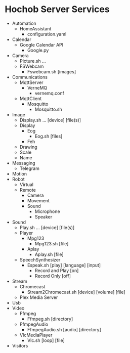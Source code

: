 # Hochob Server Services

- Automation
  - HomeAssistant
    - configuration.yaml
- Calendar
  - Google Calendar API
    - Google.py
- Camera
  - Picture.sh ...
  - FSWebcam
    - Fswebcam.sh [images]
- Communications
  - MqttServer
    - VerneMQ
      - vernemq.conf
  - MqttClient
    - Mosquitto
      - Mosquitto.sh
- Image
  - Display.sh ... [device] [file(s)]
  - Display
    - Eog
      - Eog.sh [files]
    - Feh
  - Drawing
  - Scale
  - Name
- Messaging
  - Telegram
- Motion
- Robot
  - Virtual
  - Remote
    - Camera
    - Movement
    - Sound
      - Microphone
      - Speaker
- Sound
  - Play.sh ... [device] [file(s)]
  - Player
    - Mpg123
      - Mpg123.sh [file]
    - Aplay
      - Aplay.sh [file]
  - SpeechSynthesizer
    - Espeak.sh [play] [language] [input]
      - Record and Play [on]
      - Record Only [off]
- Stream
  - Chromecast
    - Stream2Chromecast.sh [device] [volume] [file]
  - Plex Media Server
- Usb
- Video
  - Ffmpeg
    - Ffmpeg.sh [directory]
  - FfmpegAudio
    - FfmpegAudio.sh [audio] [directory]
  - VlcMediaPlayer
    - Vlc.sh [loop] [file]
- Visitors
